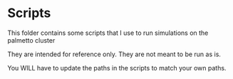 # Scripts

This folder contains some scripts that I use to run simulations on the palmetto cluster

They are intended for reference only. They are not meant to be run as is.

You WILL have to update the paths in the scripts to match your own paths.